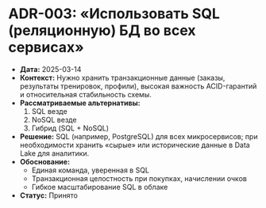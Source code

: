 # ADR-003: «Использовать SQL (реляционную) БД во всех сервисах»
- **Дата:** 2025-03-14
- **Контекст:** Нужно хранить транзакционные данные (заказы, результаты тренировок, профили), высокая важность ACID-гарантий и относительная стабильность схемы.
- **Рассматриваемые альтернативы:**
  1. SQL везде
  2. NoSQL везде
  3. Гибрид (SQL + NoSQL)
- **Решение:** SQL (например, PostgreSQL) для всех микросервисов; при необходимости хранить «сырые» или исторические данные в Data Lake для аналитики.
- **Обоснование:**
  - Единая команда, уверенная в SQL
  - Транзакционная целостность при покупках, начислении очков
  - Гибкое масштабирование SQL в облаке
- **Статус:** Принято